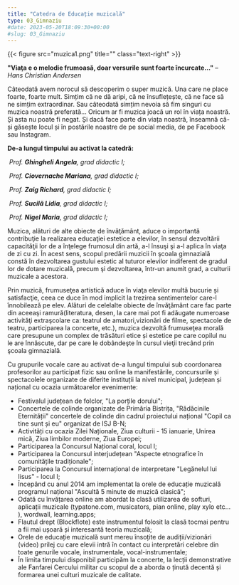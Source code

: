 ```yaml
---
title: "Catedra de Educație muzicală"  
type: 03_Gimnaziu
#date: 2023-05-20T18:09:30+00:00
#slug: 03_Gimnaziu
---
```

{{< figure src="muzica1.png" title=""  class="text-right" >}}

**"Viaţa e o melodie frumoasă, doar versurile sunt foarte încurcate…"** – *Hans Christian Andersen*

Câteodată avem norocul să descoperim o super muzică. Una care ne place foarte, foarte mult. Simțim că ne dă aripi, că ne însuflețește, că ne face să ne simțim extraordinar. Sau câteodată simțim nevoia să fim singuri cu muzica noastră preferată… Oricum ar fi muzica joacă un rol în viața noastră. Și asta nu poate fi negat. Și dacă face parte din viața noastră, înseamnă că-și găsește locul și în postările noastre de pe social media, de pe Facebook sau Instagram.

**De-a lungul timpului au activat la catedră:**

&nbsp;*Prof. **Ghingheli Angela**, grad didactic I;*

&nbsp;*Prof. **Ciovernache Mariana**, grad didactic I;*

&nbsp;*Prof. **Zaig Richard**, grad didactic I;*

&nbsp;*Prof. **Sucilă Lidia**, grad didactic I;*

&nbsp;*Prof. **Nigel Maria**, grad didactic I;*

Muzica, alături de alte obiecte de învăţământ, aduce o importantă contribuţie la realizarea educaţiei estetice a elevilor, în sensul dezvoltării capacităţii lor de a înţelege frumosul din artă, a-l însuşi şi a-l aplica în viaţa de zi cu zi. În acest sens, scopul predării muzicii în şcoala gimnazială constă în dezvoltarea gustului estetic al tuturor elevilor indiferent de gradul lor de dotare muzicală, precum şi dezvoltarea, într-un anumit grad, a culturii muzicale a acestora.

Prin muzică, frumuseţea artistică aduce în viaţa elevilor multă bucurie și satisfacţie, ceea ce duce în mod implicit la trezirea sentimentelor care-l înnobilează pe elev. Alături de celelalte obiecte de învăţământ care fac parte din aceeaşi ramură(literatura, desen, la care mai pot fi adăugate numeroase activităţi extraşcolare ca: teatrul de amatori,vizionări de filme, spectacole de teatru, participarea la concerte, etc.), muzica dezvoltă frumuseţea morală care presupune un complex de trăsături etice și estetice pe care copilul nu le are înnăscute, dar pe care le dobândeşte în cursul vieţii trecând prin şcoala gimnazială.

Cu grupurile vocale care au activat de-a lungul timpului sub coordonarea profesorilor au participat fizic sau online la manifestările, concursurile și spectacolele organizate de diferite instituții la nivel municipal, județean și național cu ocazia următoarelor evenimente:

- Festivalul județean de folclor, "La porțile dorului";
- Concertele de colinde organizate de Primăria Bistrița, "Rădăcinile Eternității"  concertele de colinde din cadrul proiectului național "Copil ca tine sunt și eu" organizat de ISJ B-N;
- Activități cu ocazia Zilei Naționale, Ziua culturii - 15 ianuarie, Unirea mică, Ziua limbilor moderne, Ziua Europei;
- Participarea la Concursul Național coral, locul I;
- Participarea la Concursul interjudețean "Aspecte etnografice în comunitățile tradiționale";
- Participarea la Concursul internațional de interpretare "Legănelul lui Iisus" - locul I;
- Începând cu anul 2014 am implementat la orele de educație muzicală programul național "Ascultă 5 minute de muzică clasică";
- Odată cu învățarea online am abordat la clasă utilizarea de softuri, aplicații muzicale (typatone.com, musicators, pian online, play xylo etc... ), wordwall, learning.apps;
- Flautul drept (Blockflote) este instrumentul folosit la clasă tocmai pentru a fii mai ușoară și interesantă teoria muzicală;
- Orele de educație muzicală sunt mereu însoțite de audiții/vizionări (video) prilej cu care elevii intră în contact cu interpretări celebre din toate genurile vocale, instrumentale, vocal-instrumentale;
- În limita timpului disponibil participăm la concerte, la lecții demonstrative ale Fanfarei Cercului militar cu scopul de a aborda o ținută decentă și formarea unei culturi muzicale de calitate.
